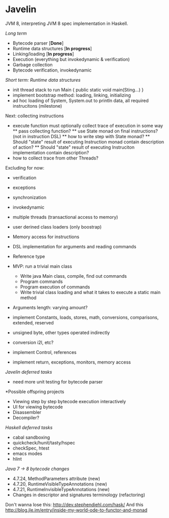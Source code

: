 Javelin
=======
JVM 8, interpreting JVM 8 spec implementation in Haskell.

*Long term*
* Bytecode parser [**Done**]
* Runtime data structures [**In progress**]
* Linking/loading [**In progress**]
* Execution (everything but invokedynamic & verification)
* Garbage collection
* Bytecode verification, invokedynamic

*Short term: Runtime data structures*
* init thread stack to run Main { public static void main(Sting...) }
* implement bootstrap method: loading, linking, initializing
* ad hoc loading of System, System.out to println data, all required instrucitons (milestone)

Next: collecting instructions
* execute function must optionally collect trace of execution in some way
 ** pass collecting function?
 ** use State monad on final instructions? (not in instruction DSL)
 ** how to write step with State monad?
 ** Should "state" result of executing Instruction monad contain description of action?
 ** Should "state" result of executing Instruciton implementation contain description?
* how to collect trace from other Threads?

Excluding for now:
* verification
* exceptions
* synchronization
* invokedynamic
* multiple threads (transactional access to memory)
* user derined class loaders (only boostrap)

* Memory access for instructions
* DSL implementation for arguments and reading commands
* Reference type
* MVP: run a trivial main class
    * Write java Main class, compile, find out commands
    * Program commands
    * Program execution of commands
    * Write trivial class loading and what it takes to execute a static main method

* Arguments length: varying amount?
* implement Constants, loads, stores, math, conversions, comparisons, extended, reserved
* unsigned byte, other types operated indirectly
* conversion i2l, etc?
* implement Control, references
* implement return, exceptions, monitors, memory access

*Javelin deferred tasks*
* need more unit testing for bytecode parser

*Possible offspring projects
* Viewing step by step bytecode execution interactively
* UI for viewing bytecode
* Disassembler
* Decompiler?

*Haskell deferred tasks*
* cabal sandboxing
* quickcheck/hunit/tasty/hspec
* checkSpec, htest
* emacs modes
* hlint

*Java 7 -> 8 bytecode changes*
* 4.7.24, MethodParameters attribute (new)
* 4.7.20, RuntimeVisibleTypeAnnotations (new)
* 4.7.21, RuntimeInvisibleTypeAnnotations (new)
* Changes in descriptor and signatures terminology (refactoring)

Don't wanna lose this: http://dev.stephendiehl.com/hask/
And this http://blog.jle.im/entry/inside-my-world-ode-to-functor-and-monad